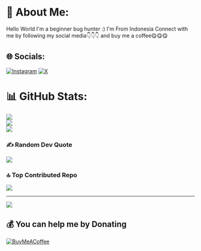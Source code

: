 # 💫 About Me:
Hello World
I'm a beginner bug hunter :)
I'm From Indonesia
Connect with me by following my social media👇👇👇
and buy me a coffee😋😋😋

## 🌐 Socials:
[![Instagram](https://img.shields.io/badge/Instagram-%23E4405F.svg?logo=Instagram&logoColor=white)](https://instagram.com/hnnxyz__) [![X](https://img.shields.io/badge/X-black.svg?logo=X&logoColor=white)](https://x.com/Hannyslat) 
# 📊 GitHub Stats:
![](https://github-readme-stats.vercel.app/api?username=Just-an-NPC&theme=tokyonight&hide_border=false&include_all_commits=false&count_private=false)<br/>
![](https://github-readme-streak-stats.herokuapp.com/?user=Just-an-NPC&theme=tokyonight&hide_border=false)<br/>
![](https://github-readme-stats.vercel.app/api/top-langs/?username=Just-an-NPC&theme=tokyonight&hide_border=false&include_all_commits=false&count_private=false&layout=compact)

### ✍️ Random Dev Quote
![](https://quotes-github-readme.vercel.app/api?type=horizontal&theme=radical)

### 🔝 Top Contributed Repo
![](https://github-contributor-stats.vercel.app/api?username=Just-an-NPC&limit=5&theme=dark&combine_all_yearly_contributions=true)

---
[![](https://visitcount.itsvg.in/api?id=Just-an-NPC&icon=0&color=0)](https://visitcount.itsvg.in)

  ## 💰 You can help me by Donating
  [![BuyMeACoffee](https://img.shields.io/badge/Buy%20Me%20a%20Coffee-ffdd00?style=for-the-badge&logo=buy-me-a-coffee&logoColor=black)](https://buymeacoffee.com/just.an.npc) 

  
<!-- Proudly created with GPRM ( https://gprm.itsvg.in ) -->
